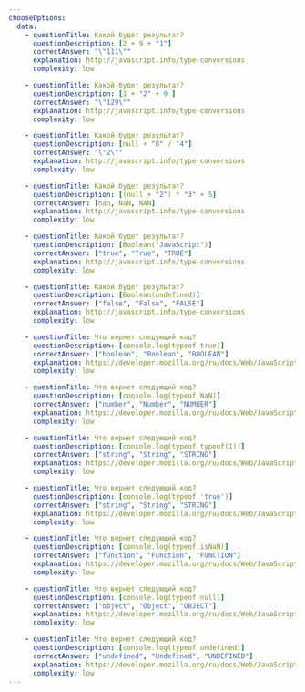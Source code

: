 ```yaml
---
chooseOptions:
  data: 
    - questionTitle: Какой будет результат?
      questionDescription: [2 + 9 + "1"]
      correctAnswer: "\"111\""
      explanation: http://javascript.info/type-conversions
      complexity: low 

    - questionTitle: Какой будет результат?
      questionDescription: [1 + "2" + 9 ]
      correctAnswer: "\"129\""
      explanation: http://javascript.info/type-conversions
      complexity: low

    - questionTitle: Какой будет результат?
      questionDescription: [null + "8" / "4"]
      correctAnswer: "\"2\""
      explanation: http://javascript.info/type-conversions
      complexity: low

    - questionTitle: Какой будет результат?
      questionDescription: [(null + "2") * "3" + 5]
      correctAnswer: [nan, NaN, NAN]
      explanation: http://javascript.info/type-conversions
      complexity: low

    - questionTitle: Какой будет результат?
      questionDescription: [Boolean("JavaScript")]
      correctAnswer: ["true", "True", "TRUE"]
      explanation: http://javascript.info/type-conversions
      complexity: low

    - questionTitle: Какой будет результат?
      questionDescription: [Boolean(undefined)]
      correctAnswer: ["false", "False", "FALSE"]
      explanation: http://javascript.info/type-conversions
      complexity: low

    - questionTitle: Что вернет следующий код?
      questionDescription: [console.log(typeof true)]
      correctAnswer: ["boolean", "Boolean", "BOOLEAN"]
      explanation: https://developer.mozilla.org/ru/docs/Web/JavaScript/Reference/Operators/typeof
      complexity: low

    - questionTitle: Что вернет следующий код?
      questionDescription: [console.log(typeof NaN)]
      correctAnswer: ["number", "Number", "NUMBER"]
      explanation: https://developer.mozilla.org/ru/docs/Web/JavaScript/Reference/Operators/typeof
      complexity: low

    - questionTitle: Что вернет следующий код?
      questionDescription: [console.log(typeof typeof(1))]
      correctAnswer: ["string", "String", "STRING"]
      explanation: https://developer.mozilla.org/ru/docs/Web/JavaScript/Reference/Operators/typeof
      complexity: low

    - questionTitle: Что вернет следующий код?
      questionDescription: [console.log(typeof 'true')]
      correctAnswer: ["string", "String", "STRING"]
      explanation: https://developer.mozilla.org/ru/docs/Web/JavaScript/Reference/Operators/typeof
      complexity: low  

    - questionTitle: Что вернет следующий код?
      questionDescription: [console.log(typeof isNaN)]
      correctAnswer: ["function", "Function", "FUNCTION"]
      explanation: https://developer.mozilla.org/ru/docs/Web/JavaScript/Reference/Operators/typeof
      complexity: low

    - questionTitle: Что вернет следующий код?
      questionDescription: [console.log(typeof null)]
      correctAnswer: ["object", "Object", "OBJECT"]
      explanation: https://developer.mozilla.org/ru/docs/Web/JavaScript/Reference/Operators/typeof
      complexity: low

    - questionTitle: Что вернет следующий код?
      questionDescription: [console.log(typeof undefined)]
      correctAnswer: ["undefined", "Undefined", "UNDEFINED"]
      explanation: https://developer.mozilla.org/ru/docs/Web/JavaScript/Reference/Operators/typeof
      complexity: low
---
```


